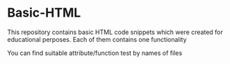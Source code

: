 # Basic-HTML

This repository contains basic HTML code snippets which were created for educational perposes. Each of them contains one functionality

You can find suitable attribute/function test by names of files
